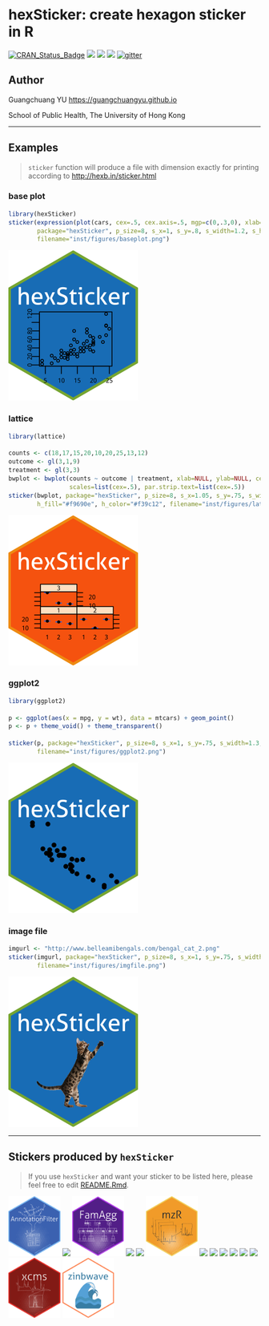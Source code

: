 <!-- README.md is generated from README.Rmd. Please edit that file -->
hexSticker: create hexagon sticker in R
=======================================

[![CRAN\_Status\_Badge](http://www.r-pkg.org/badges/version/hexSticker?color=green)](https://cran.r-project.org/package=hexSticker) ![](http://cranlogs.r-pkg.org/badges/grand-total/hexSticker?color=green) ![](http://cranlogs.r-pkg.org/badges/hexSticker?color=green) ![](http://cranlogs.r-pkg.org/badges/last-week/hexSticker?color=green) [![gitter](https://img.shields.io/badge/GITTER-join%20chat-green.svg)](https://gitter.im/GuangchuangYu/Bioinformatics)

Author
------

Guangchuang YU <https://guangchuangyu.github.io>

School of Public Health, The University of Hong Kong

------------------------------------------------------------------------

Examples
--------

> `sticker` function will produce a file with dimension exactly for printing according to <http://hexb.in/sticker.html>

### base plot

``` r
library(hexSticker)
sticker(expression(plot(cars, cex=.5, cex.axis=.5, mgp=c(0,.3,0), xlab="", ylab="")),
        package="hexSticker", p_size=8, s_x=1, s_y=.8, s_width=1.2, s_height=1,
        filename="inst/figures/baseplot.png")
```

<img src="inst/figures/baseplot.png" height="300"/>

### lattice

``` r
library(lattice)

counts <- c(18,17,15,20,10,20,25,13,12)
outcome <- gl(3,1,9)
treatment <- gl(3,3)
bwplot <- bwplot(counts ~ outcome | treatment, xlab=NULL, ylab=NULL, cex=.5,
                 scales=list(cex=.5), par.strip.text=list(cex=.5))
sticker(bwplot, package="hexSticker", p_size=8, s_x=1.05, s_y=.75, s_width=2, s_height=1.5,
        h_fill="#f9690e", h_color="#f39c12", filename="inst/figures/lattice.png")
```

<img src="inst/figures/lattice.png" height="300"/>

### ggplot2

``` r
library(ggplot2)

p <- ggplot(aes(x = mpg, y = wt), data = mtcars) + geom_point()
p <- p + theme_void() + theme_transparent()

sticker(p, package="hexSticker", p_size=8, s_x=1, s_y=.75, s_width=1.3, s_height=1,
        filename="inst/figures/ggplot2.png")
```

<img src="inst/figures/ggplot2.png" height="300"/>

### image file

``` r
imgurl <- "http://www.belleamibengals.com/bengal_cat_2.png"
sticker(imgurl, package="hexSticker", p_size=8, s_x=1, s_y=.75, s_width=.6,
        filename="inst/figures/imgfile.png")
```

<img src="inst/figures/imgfile.png" height="300"/>

------------------------------------------------------------------------

Stickers produced by `hexSticker`
---------------------------------

> If you use `hexSticker` and want your sticker to be listed here, please feel free to edit [README.Rmd](https://github.com/GuangchuangYu/hexSticker/edit/master/README.Rmd).

[<img src="https://raw.githubusercontent.com/Bioconductor/BiocStickers/master/AnnotationFilter/AnnotationFilter_hl.png" height="120"/>](https://github.com/Bioconductor/BiocStickers/tree/master/AnnotationFilter) [<img src="https://raw.githubusercontent.com/Bioconductor/BiocStickers/master/cleaver/cleaver.png" height="120"/>](https://github.com/Bioconductor/BiocStickers/tree/master/cleaver) [<img src="https://raw.githubusercontent.com/Bioconductor/BiocStickers/master/FamAgg/FamAgg_hl.png" height="120"/>](https://github.com/Bioconductor/BiocStickers/tree/master/FamAgg) [<img src="https://raw.githubusercontent.com/Bioconductor/BiocStickers/master/ggtree/ggtree.png" height="120"/>](https://github.com/Bioconductor/BiocStickers/tree/master/ggtree) [<img src="https://raw.githubusercontent.com/Bioconductor/BiocStickers/master/MSnbase/MSnbase.png" height="120"/>](https://github.com/Bioconductor/BiocStickers/tree/master/MSnbase) [<img src="https://raw.githubusercontent.com/Bioconductor/BiocStickers/master/mzR/mzR_hl.png" height="120"/>](https://github.com/Bioconductor/BiocStickers/tree/master/mzR) [<img src="https://raw.githubusercontent.com/ox-it/oidnChaRts/master/data-raw/oidnChaRt-sticker.png" height="120"/>](https://github.com/ox-it/oidnChaRts/tree/master/data-raw) [<img src="https://raw.githubusercontent.com/Bioconductor/BiocStickers/master/pRoloc/pRoloc.png" height="120"/>](https://github.com/Bioconductor/BiocStickers/tree/master/pRoloc) [<img src="https://raw.githubusercontent.com/Bioconductor/BiocStickers/master/pRoloc/pRolocdata.png" height="120"/>](https://github.com/Bioconductor/BiocStickers/tree/master/pRoloc) [<img src="https://raw.githubusercontent.com/Bioconductor/BiocStickers/master/pRoloc/pRolocGUI.png" height="120"/>](https://github.com/Bioconductor/BiocStickers/tree/master/pRoloc) [<img src="https://raw.githubusercontent.com/Tazinho/snakecase/master/snakecase05.png" height="120" />](https://github.com/Tazinho/snakecase) [<img src="https://raw.githubusercontent.com/Bioconductor/BiocStickers/master/treeio/treeio.png" height="120"/>](https://github.com/Bioconductor/BiocStickers/tree/master/treeio) [<img src="https://raw.githubusercontent.com/Bioconductor/BiocStickers/master/xcms/xcms_hl.png" height="120"/>](https://github.com/Bioconductor/BiocStickers/tree/master/xcms) [<img src="https://raw.githubusercontent.com/drisso/zinb_analysis/master/sticker/zinbwave.png" height="120"/>](https://github.com/drisso/zinb_analysis/tree/master/sticker)

<!--
[<img src="" height="120"/>]()
-->
